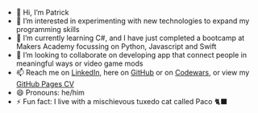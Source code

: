 - 👋 Hi, I’m Patrick
- 👀 I’m interested in experimenting with new technologies to expand my programming skills
- 🌱 I’m currently learning C#, and I have just completed a bootcamp at Makers Academy focussing on Python, Javascript and Swift
- 💞️ I’m looking to collaborate on developing app that connect people in meaningful ways or video game mods
- 📫 Reach me on [LinkedIn](https://www.linkedin.com/in/patrick-skipworth-a87a20145/), here on [GitHub](https://github.com/PatSternberg) or on [Codewars](https://www.codewars.com/users/PatSkip), or view my [GitHub Pages CV](https://patsternberg.github.io/markdown-cv/)
- 😄 Pronouns: he/him
- ⚡ Fun fact: I live with a mischievous tuxedo cat called Paco 🐈‍⬛

<!---
PatSternberg/PatSternberg is a ✨ special ✨ repository because its `README.md` (this file) appears on your GitHub profile.
You can click the Preview link to take a look at your changes.
--->
